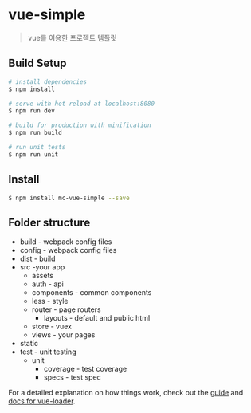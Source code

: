# vue-simple

> vue를 이용한 프로젝트 템플릿

## Build Setup

``` bash
# install dependencies
$ npm install

# serve with hot reload at localhost:8080
$ npm run dev

# build for production with minification
$ npm run build

# run unit tests
$ npm run unit
```
## Install

``` bash
$ npm install mc-vue-simple --save
```

## Folder structure

* build - webpack config files
* config - webpack config files
* dist - build
* src -your app
    * assets
    * auth - api
    * components - common components
    * less - style
    * router - page routers
        * layouts - default and public html
    * store - vuex
    * views - your pages
* static
* test - unit testing
    * unit
        * coverage - test coverage
        * specs - test spec
    


For a detailed explanation on how things work, check out the [guide](http://vuejs-templates.github.io/webpack/) and [docs for vue-loader](http://vuejs.github.io/vue-loader).
